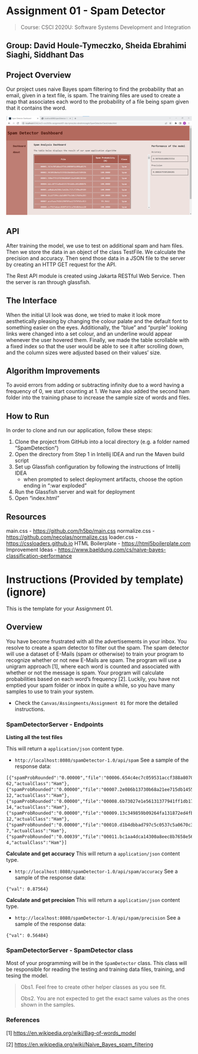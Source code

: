 # Assignment 01 - Spam Detector
> Course: CSCI 2020U: Software Systems Development and Integration

## Group: David Houle-Tymeczko, Sheida Ebrahimi Siaghi, Siddhant Das

## Project Overview
Our project uses naive Bayes spam filtering to find the probability that an email, given in a text file, is spam.
The training files are used to create a map that associates each word to the probability of a file being spam given that it contains the word.

![dashboard_screenshot.png](Screenshots/dashboard_screenshot.png)

## API
After training the model, we use to test on additional spam and ham files. Then we store the data in an object of the class TestFile. We calculate the precision and accuracy. Then send those data in a JSON file to the server by creating an HTTP GET request for the API.

The Rest API module is created using Jakarta RESTful Web Service. Then the server is ran through glassfish.

## The Interface
When the initial UI look was done, we tried to make it look more aesthetically pleasing by changing the colour palate and the default font to something easier on the eyes. Additionally, the “blue” and “purple” looking links were changed into a set colour, and an underline would appear whenever the user hovered them. Finally, we made the table scrollable with a fixed index so that the user would be able to see it after scrolling down, and the column sizes were adjusted based on their values’ size.

## Algorithm Improvements
To avoid errors from adding or subtracting infinity due to a word having a frequency of 0, we start counting at 1.
We have also added the second ham folder into the training phase to increase the sample size of words and files.

## How to Run
In order to clone and run our application, follow these steps:
1. Clone the project from GitHub into a local directory (e.g. a folder named “SpamDetection”)
2. Open the directory from Step 1 in Intellij IDEA and run the Maven build script
3. Set up Glassfish configuration by following the instructions of Intellij IDEA
    -  when prompted to select deployment artifacts, choose the option ending in “:war exploded”
4. Run the Glassfish server and wait for deployment
5. Open “index.html”

## Resources
main.css - https://github.com/h5bp/main.css
normalize.css - https://github.com/necolas/normalize.css
loader.css - https://cssloaders.github.io
HTML Boilerplate - https://html5boilerplate.com
Improvement Ideas - https://www.baeldung.com/cs/naive-bayes-classification-performance


# Instructions (Provided by template) (ignore)

This is the template for your Assignment 01.

## Overview
You have become frustrated with all the advertisements in your inbox. You resolve to create a spam detector to filter out the spam. The spam detector will use a dataset of E-Mails (spam or otherwise) to train your program to recognize whether or not new E-Mails are spam. The program will use a unigram approach [1], where each word is counted and associated with whether or not the message is spam. Your program will calculate probabilities based on each word’s frequency [2]. Luckily, you have not emptied your spam folder or inbox in quite a while, so you have many samples to use to train your system.

- Check the `Canvas/Assingments/Assignment 01` for more the detailed instructions.

### SpamDetectorServer - Endpoints

**Listing all the test files**

This will return a `application/json` content type.
- `http://localhost:8080/spamDetector-1.0/api/spam`
  See a sample of the response data:
```
[{"spamProbRounded":"0.00000","file":"00006.654c4ec7c059531accf388a807064363","spamProbability":5.901245803391957E-62,"actualClass":"Ham"},{"spamProbRounded":"0.00000","file":"00007.2e086b13730b68a21ee715db145522b9","spamProbability":2.800348071907053E-12,"actualClass":"Ham"},{"spamProbRounded":"0.00000","file":"00008.6b73027e1e56131377941ff1db17ff12","spamProbability":8.66861037294167E-14,"actualClass":"Ham"},{"spamProbRounded":"0.00000","file":"00009.13c349859b09264fa131872ed4fb6e4e","spamProbability":6.947265471550557E-12,"actualClass":"Ham"},{"spamProbRounded":"0.00000","file":"00010.d1b4dbbad797c5c0537c5a0670c373fd","spamProbability":1.8814467288977145E-7,"actualClass":"Ham"},{"spamProbRounded":"0.00039","file":"00011.bc1aa4dca14300a8eec8b7658e568f29","spamProbability":3.892844289937937E-4,"actualClass":"Ham"}]
```

**Calculate and get accuracy**
This will return a `application/json` content type.
- `http://localhost:8080/spamDetector-1.0/api/spam/accuracy`
  See a sample of the response data:
```
{"val": 0.87564}
```

**Calculate and get precision**
This will return a `application/json` content type.
- `http://localhost:8080/spamDetector-1.0/api/spam/precision`
  See a sample of the response data:
```
{"val": 0.56484}
```
### SpamDetectorServer - SpamDetector class

Most of your programming will be in the `SpamDetector` class. This class will be responsible for reading the testing and training data files, training, and tesing the model.

> Obs1. Feel free to create other helper classes as you see fit.
>
> Obs2. You are not expected to get the exact same values as the ones shown in the samples.

### References
[1] https://en.wikipedia.org/wiki/Bag-of-words_model

[2] https://en.wikipedia.org/wiki/Naive_Bayes_spam_filtering 
